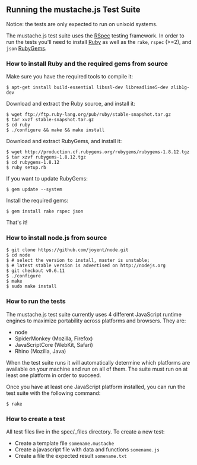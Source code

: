 ## Running the mustache.js Test Suite

Notice: the tests are only expected to run on unixoid systems.

The mustache.js test suite uses the [RSpec](http://rspec.info/) testing
framework. In order to run the tests you'll need to install [Ruby](http://ruby-lang.org/)
as well as the `rake`, `rspec` (>=2), and `json` [RubyGems](http://rubygems.org/).

### How to install Ruby and the required gems from source

Make sure you have the required tools to compile it:

    $ apt-get install build-essential libssl-dev libreadline5-dev zlib1g-dev

Download and extract the Ruby source, and install it:

    $ wget ftp://ftp.ruby-lang.org/pub/ruby/stable-snapshot.tar.gz
    $ tar xvzf stable-snapshot.tar.gz
    $ cd ruby
    $ ./configure && make && make install

Download and extract RubyGems, and install it:

    $ wget http://production.cf.rubygems.org/rubygems/rubygems-1.8.12.tgz
    $ tar xzvf rubygems-1.8.12.tgz
    $ cd rubygems-1.8.12
    $ ruby setup.rb

If you want to update RubyGems:

    $ gem update --system

Install the required gems:

    $ gem install rake rspec json

That's it!

### How to install node.js from source

    $ git clone https://github.com/joyent/node.git
    $ cd node
    $ # select the version to install, master is unstable;
    $ # latest stable version is advertised on http://nodejs.org
    $ git checkout v0.6.11
    $ ./configure
    $ make
    $ sudo make install

### How to run the tests

The mustache.js test suite currently uses 4 different JavaScript runtime engines
to maximize portability across platforms and browsers. They are:

  * node
  * SpiderMonkey (Mozilla, Firefox)
  * JavaScriptCore (WebKit, Safari)
  * Rhino (Mozilla, Java)

When the test suite runs it will automatically determine which platforms are
available on your machine and run on all of them. The suite must run on at least
one platform in order to succeed.

Once you have at least one JavaScript platform installed, you can run the test
suite with the following command:

    $ rake

### How to create a test

All test files live in the spec/_files directory. To create a new test:

  * Create a template file `somename.mustache`
  * Create a javascript file with data and functions `somename.js`
  * Create a file the expected result `somename.txt`
